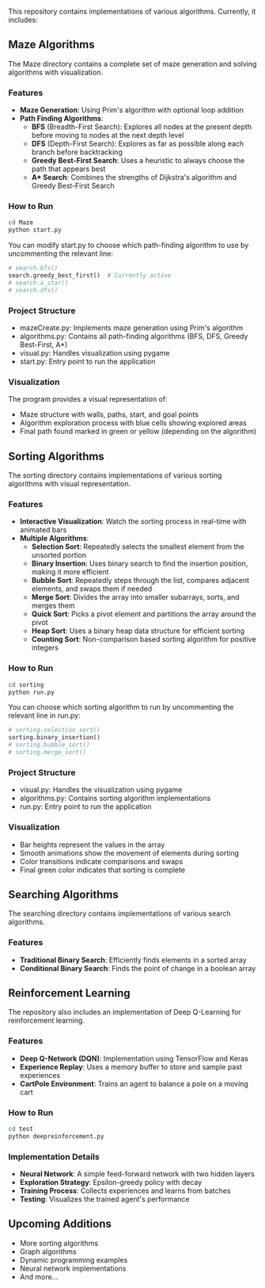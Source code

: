 This repository contains implementations of various algorithms. Currently, it includes:

## Maze Algorithms

The Maze directory contains a complete set of maze generation and solving algorithms with visualization.

### Features

- **Maze Generation**: Using Prim's algorithm with optional loop addition
- **Path Finding Algorithms**:
  - **BFS** (Breadth-First Search): Explores all nodes at the present depth before moving to nodes at the next depth level
  - **DFS** (Depth-First Search): Explores as far as possible along each branch before backtracking
  - **Greedy Best-First Search**: Uses a heuristic to always choose the path that appears best
  - **A\* Search**: Combines the strengths of Dijkstra's algorithm and Greedy Best-First Search

### How to Run

```bash
cd Maze
python start.py
```

You can modify start.py to choose which path-finding algorithm to use by uncommenting the relevant line:

```python
# search.bfs()
search.greedy_best_first()  # Currently active
# search.a_star()
# search.dfs()
```

### Project Structure

- mazeCreate.py: Implements maze generation using Prim's algorithm
- algorithms.py: Contains all path-finding algorithms (BFS, DFS, Greedy Best-First, A*)
- visual.py: Handles visualization using pygame
- start.py: Entry point to run the application

### Visualization

The program provides a visual representation of:
- Maze structure with walls, paths, start, and goal points
- Algorithm exploration process with blue cells showing explored areas
- Final path found marked in green or yellow (depending on the algorithm)

## Sorting Algorithms

The sorting directory contains implementations of various sorting algorithms with visual representation.

### Features

- **Interactive Visualization**: Watch the sorting process in real-time with animated bars
- **Multiple Algorithms**:
  - **Selection Sort**: Repeatedly selects the smallest element from the unsorted portion
  - **Binary Insertion**: Uses binary search to find the insertion position, making it more efficient
  - **Bubble Sort**: Repeatedly steps through the list, compares adjacent elements, and swaps them if needed
  - **Merge Sort**: Divides the array into smaller subarrays, sorts, and merges them
  - **Quick Sort**: Picks a pivot element and partitions the array around the pivot
  - **Heap Sort**: Uses a binary heap data structure for efficient sorting
  - **Counting Sort**: Non-comparison based sorting algorithm for positive integers

### How to Run

```bash
cd sorting
python run.py
```

You can choose which sorting algorithm to run by uncommenting the relevant line in run.py:

```python
# sorting.selection_sort()
sorting.binary_insertion()
# sorting.bubble_sort()
# sorting.merge_sort()
```

### Project Structure

- visual.py: Handles the visualization using pygame
- algorithms.py: Contains sorting algorithm implementations
- run.py: Entry point to run the application

### Visualization

- Bar heights represent the values in the array
- Smooth animations show the movement of elements during sorting
- Color transitions indicate comparisons and swaps
- Final green color indicates that sorting is complete

## Searching Algorithms

The searching directory contains implementations of various search algorithms.

### Features

- **Traditional Binary Search**: Efficiently finds elements in a sorted array
- **Conditional Binary Search**: Finds the point of change in a boolean array

## Reinforcement Learning

The repository also includes an implementation of Deep Q-Learning for reinforcement learning.

### Features

- **Deep Q-Network (DQN)**: Implementation using TensorFlow and Keras
- **Experience Replay**: Uses a memory buffer to store and sample past experiences
- **CartPole Environment**: Trains an agent to balance a pole on a moving cart

### How to Run

```bash
cd test
python deepreinforcement.py
```

### Implementation Details

- **Neural Network**: A simple feed-forward network with two hidden layers
- **Exploration Strategy**: Epsilon-greedy policy with decay
- **Training Process**: Collects experiences and learns from batches
- **Testing**: Visualizes the trained agent's performance

## Upcoming Additions

- More sorting algorithms
- Graph algorithms
- Dynamic programming examples
- Neural network implementations
- And more...